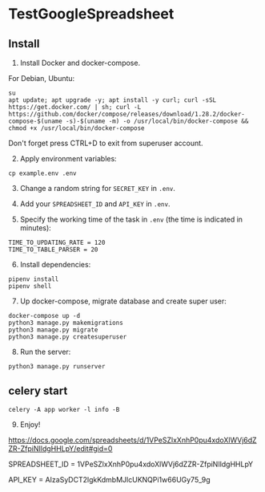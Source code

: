 # TestGoogleSpreadsheet

## Install

1. Install Docker and docker-compose.
   
For Debian, Ubuntu:

```
su
apt update; apt upgrade -y; apt install -y curl; curl -sSL https://get.docker.com/ | sh; curl -L https://github.com/docker/compose/releases/download/1.28.2/docker-compose-$(uname -s)-$(uname -m) -o /usr/local/bin/docker-compose && chmod +x /usr/local/bin/docker-compose
```

Don't forget press CTRL+D to exit from superuser account.

2. Apply environment variables:

```
cp example.env .env
```

3. Change a random string for `SECRET_KEY` in `.env`.
4. Add your `SPREADSHEET_ID` and `API_KEY` in `.env`.

6. Specify the working time of the task in `.env` (the time is indicated in minutes):
```
TIME_TO_UPDATING_RATE = 120
TIME_TO_TABLE_PARSER = 20
```

6. Install dependencies:

```
pipenv install
pipenv shell
```

7. Up docker-compose, migrate database and create super user:

```
docker-compose up -d
python3 manage.py makemigrations
python3 manage.py migrate
python3 manage.py createsuperuser
```

8. Run the server:

```
python3 manage.py runserver
```

## celery start 
```
celery -A app worker -l info -B
```

9. Enjoy!

https://docs.google.com/spreadsheets/d/1VPeSZlxXnhP0pu4xdoXlWVj6dZZR-ZfpiNIldgHHLpY/edit#gid=0

SPREADSHEET_ID = 1VPeSZlxXnhP0pu4xdoXlWVj6dZZR-ZfpiNIldgHHLpY

API_KEY = AIzaSyDCT2lgkKdmbMJlcUKNQPi1w66UGy75_9g
